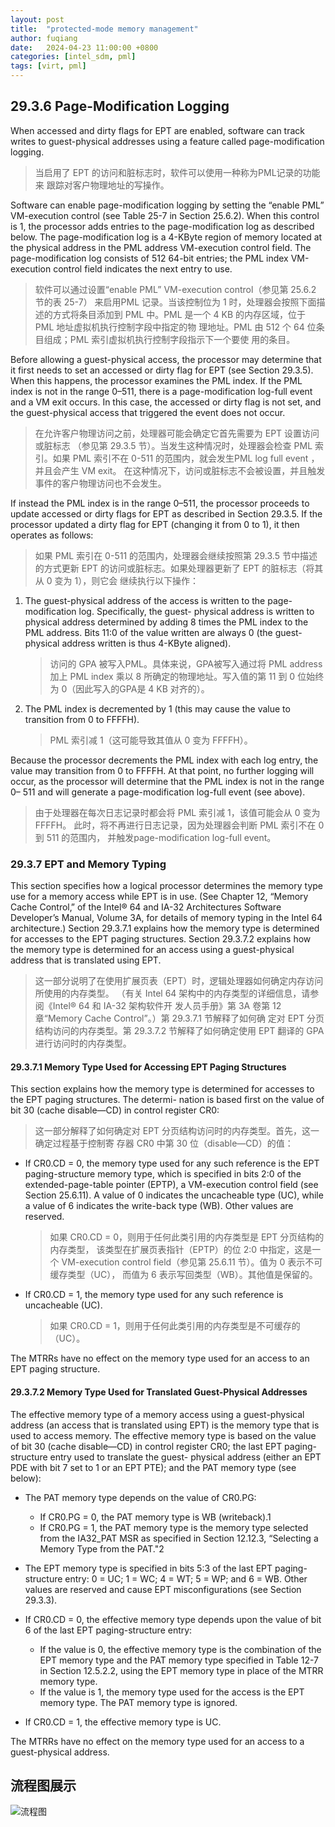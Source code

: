 ```yaml
---
layout: post
title:  "protected-mode memory management"
author: fuqiang
date:   2024-04-23 11:00:00 +0800
categories: [intel_sdm, pml]
tags: [virt, pml]
---
```


## 29.3.6 Page-Modification Logging

When accessed and dirty flags for EPT are enabled, software can track writes to
guest-physical addresses using a feature called page-modification logging.

> 当启用了 EPT 的访问和脏标志时，软件可以使用一种称为PML记录的功能来
> 跟踪对客户物理地址的写操作。

Software can enable page-modification logging by setting the “enable PML”
VM-execution control (see Table 25-7 in Section 25.6.2). When this control is
1, the processor adds entries to the page-modification log as described below.
The page-modification log is a 4-KByte region of memory located at the physical
address in the PML address VM-execution control field. The page-modification
log consists of 512 64-bit entries; the PML index VM-execution control field
indicates the next entry to use.

> 软件可以通过设置“enable PML” VM-execution control（参见第 25.6.2 节的表 25-7）
> 来启用PML 记录。当该控制位为 1 时，处理器会按照下面描述的方式将条目添加到
> PML 中。PML 是一个 4 KB 的内存区域，位于 PML 地址虚拟机执行控制字段中指定的物
> 理地址。PML 由 512 个 64 位条目组成；PML 索引虚拟机执行控制字段指示下一个要使
> 用的条目。

Before allowing a guest-physical access, the processor may determine that it
first needs to set an accessed or dirty flag for EPT (see Section 29.3.5). When
this happens, the processor examines the PML index. If the PML index is not in
the range 0–511, there is a page-modification log-full event and a VM exit
occurs. In this case, the accessed or dirty flag is not set, and the
guest-physical access that triggered the event does not occur.

> 在允许客户物理访问之前，处理器可能会确定它首先需要为 EPT 设置访问或脏标志
> （参见第 29.3.5 节）。当发生这种情况时，处理器会检查 PML 索引。如果 PML 
> 索引不在 0-511 的范围内，就会发生PML log full event ，并且会产生 VM exit。
> 在这种情况下，访问或脏标志不会被设置，并且触发事件的客户物理访问也不会发生。

If instead the PML index is in the range 0–511, the processor proceeds to
update accessed or dirty flags for EPT as described in Section 29.3.5. If the
processor updated a dirty flag for EPT (changing it from 0 to 1), it then
operates as follows:

> 如果 PML 索引在 0-511 的范围内，处理器会继续按照第 29.3.5 节中描述的方式更新
> EPT 的访问或脏标志。如果处理器更新了 EPT 的脏标志（将其从 0 变为 1），则它会
> 继续执行以下操作：

1. The guest-physical address of the access is written to the page-modification
   log. Specifically, the guest- physical address is written to physical
   address determined by adding 8 times the PML index to the PML address. Bits
   11:0 of the value written are always 0 (the guest-physical address written
   is thus 4-KByte aligned).

   > 访问的 GPA 被写入PML。具体来说，GPA被写入通过将 PML address 加上 PML index 
   > 乘以 8 所确定的物理地址。写入值的第 11 到 0 位始终为 0（因此写入的GPA是 
   > 4 KB 对齐的）。

2. The PML index is decremented by 1 (this may cause the value to transition
   from 0 to FFFFH).
   > PML 索引减 1（这可能导致其值从 0 变为 FFFFH）。

Because the processor decrements the PML index with each log entry, the value
may transition from 0 to FFFFH. At that point, no further logging will occur,
as the processor will determine that the PML index is not in the range 0– 511
and will generate a page-modification log-full event (see above).

> 由于处理器在每次日志记录时都会将 PML 索引减 1，该值可能会从 0 变为 FFFFH。
> 此时，将不再进行日志记录，因为处理器会判断 PML 索引不在 0 到 511 的范围内，
> 并触发page-modification log-full event。

### 29.3.7 EPT and Memory Typing

This section specifies how a logical processor determines the memory type use
for a memory access while EPT is in use. (See Chapter 12, “Memory Cache
Control‚” of the Intel® 64 and IA-32 Architectures Software Developer’s Manual,
Volume 3A, for details of memory typing in the Intel 64 architecture.) Section
29.3.7.1 explains how the memory type is determined for accesses to the EPT
paging structures. Section 29.3.7.2 explains how the memory type is determined
for an access using a guest-physical address that is translated using EPT.

> 这一部分说明了在使用扩展页表（EPT）时，逻辑处理器如何确定内存访问所使用的内存类型。
> （有关 Intel 64 架构中的内存类型的详细信息，请参阅《Intel® 64 和 IA-32 架构软件开
> 发人员手册》第 3A 卷第 12 章“Memory Cache Control”。）第 29.3.7.1 节解释了如何确
> 定对 EPT 分页结构访问的内存类型。第 29.3.7.2 节解释了如何确定使用 EPT 翻译的 GPA 
> 进行访问时的内存类型。

#### 29.3.7.1 Memory Type Used for Accessing EPT Paging Structures

This section explains how the memory type is determined for accesses to the EPT
paging structures. The determi- nation is based first on the value of bit 30
(cache disable—CD) in control register CR0:

> 这一部分解释了如何确定对 EPT 分页结构访问时的内存类型。首先，这一确定过程基于控制寄
> 存器 CR0 中第 30 位（disable—CD）的值：

* If CR0.CD = 0, the memory type used for any such reference is the EPT
  paging-structure memory type, which is specified in bits 2:0 of the
  extended-page-table pointer (EPTP), a VM-execution control field (see Section
  25.6.11). A value of 0 indicates the uncacheable type (UC), while a value of
  6 indicates the write-back type (WB). Other values are reserved.
  > 如果 CR0.CD = 0，则用于任何此类引用的内存类型是 EPT 分页结构的内存类型，
  > 该类型在扩展页表指针（EPTP）的位 2:0 中指定，这是一个 VM-execution control
  > field（参见第 25.6.11 节）。值为 0 表示不可缓存类型（UC），
  > 而值为 6 表示写回类型（WB）。其他值是保留的。

* If CR0.CD = 1, the memory type used for any such reference is uncacheable (UC).
  > 如果 CR0.CD = 1，则用于任何此类引用的内存类型是不可缓存的（UC）。

The MTRRs have no effect on the memory type used for an access to an EPT paging
structure.

#### 29.3.7.2 Memory Type Used for Translated Guest-Physical Addresses

The effective memory type of a memory access using a guest-physical address (an
access that is translated using EPT) is the memory type that is used to access
memory. The effective memory type is based on the value of bit 30 (cache
disable—CD) in control register CR0; the last EPT paging-structure entry used
to translate the guest- physical address (either an EPT PDE with bit 7 set to 1
or an EPT PTE); and the PAT memory type (see below):

* The PAT memory type depends on the value of CR0.PG:
  + If CR0.PG = 0, the PAT memory type is WB (writeback).1
  + If CR0.PG = 1, the PAT memory type is the memory type selected from the
    IA32_PAT MSR as specified in Section 12.12.3, “Selecting a Memory Type from
    the PAT."2
 
* The EPT memory type is specified in bits 5:3 of the last EPT paging-structure
  entry: 0 = UC; 1 = WC; 4 = WT; 5 = WP; and 6 = WB. Other values are reserved
  and cause EPT misconfigurations (see Section 29.3.3).

* If CR0.CD = 0, the effective memory type depends upon the value of bit 6 of
  the last EPT paging-structure entry:
  + If the value is 0, the effective memory type is the combination of the EPT
    memory type and the PAT memory type specified in Table 12-7 in Section
    12.5.2.2, using the EPT memory type in place of the MTRR memory type.
  + If the value is 1, the memory type used for the access is the EPT memory
    type. The PAT memory type is ignored.
* If CR0.CD = 1, the effective memory type is UC.

The MTRRs have no effect on the memory type used for an access to a
guest-physical address.

## 流程图展示
![流程图](./pic/PML.svg)
